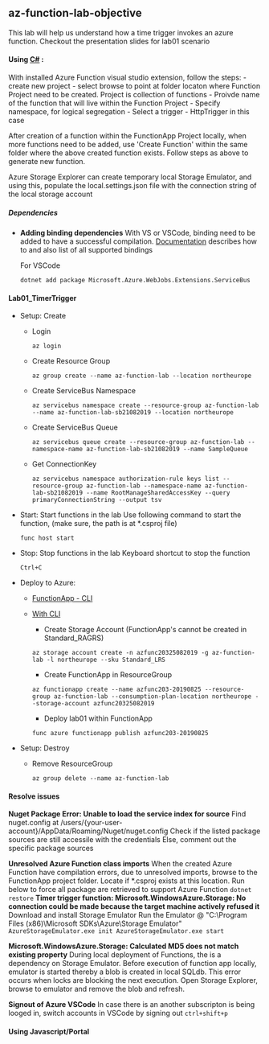 ## az-function-lab-objective
This lab will help us understand how a time trigger invokes an azure function. 
Checkout the presentation slides for lab01 scenario

#### Using [C#](https://docs.microsoft.com/en-us/azure/azure-functions/functions-dotnet-class-library#functions-class-library-project) : 

With installed Azure Function visual studio extension, follow the steps:
    - create new project
    - select browse to point at folder locaton where Function Project need to be created. Project is collection of functions
    - Proivde name of the function that will live within the Function Project
    - Specify namespace, for logical segregation
    - Select a trigger - HttpTrigger in this case 

After creation of a function within the FunctionApp Project locally, when more functions need to be added, use 'Create Function' within the same folder where the above created function exists. Follow steps as above to generate new function. 

Azure Storage Explorer can create temporary local Storage Emulator, and using this, populate the local.settings.json file with the connection string of the local storage account 

##### Dependencies
- **Adding binding dependencies**
    With VS or VSCode, binding need to be added to have a successful compilation. [Documentation](https://docs.microsoft.com/en-us/azure/azure-functions/functions-bindings-register) describes how to and also list of all supported bindings

    For VSCode
    ```
    dotnet add package Microsoft.Azure.WebJobs.Extensions.ServiceBus
    ```

#### Lab01_TimerTrigger
  - Setup: Create
      - Login
        ```
        az login
        ```
      - Create Resource Group
        ```
        az group create --name az-function-lab --location northeurope
        ```
      - Create ServiceBus Namespace
        ```
        az servicebus namespace create --resource-group az-function-lab --name az-function-lab-sb21082019 --location northeurope
        ```
      - Create ServiceBus Queue
        ```
        az servicebus queue create --resource-group az-function-lab --namespace-name az-function-lab-sb21082019 --name SampleQueue
        ```
      - Get ConnectionKey
        ```
        az servicebus namespace authorization-rule keys list --resource-group az-function-lab --namespace-name az-function-lab-sb21082019 --name RootManageSharedAccessKey --query primaryConnectionString --output tsv
        ```

  - Start: Start functions in the lab
    Use following command to start the function, (make sure, the path is at *.csproj file)
    ```
    func host start
    ```

  - Stop: Stop functions in the lab
    Keyboard shortcut to stop the function
    ```
    Ctrl+C
    ```

  - Deploy to Azure:
    - [FunctionApp - CLI](https://docs.microsoft.com/en-us/cli/azure/functionapp?view=azure-cli-latest)

    - [With CLI](https://docs.microsoft.com/en-us/azure/azure-functions/functions-run-local#project-file-deployment)
      * Create Storage Account
        (FunctionApp's cannot be created in Standard_RAGRS)
      ```
      az storage account create -n azfunc20325082019 -g az-function-lab -l northeurope --sku Standard_LRS
      ```
      * Create FunctionApp in ResourceGroup
      ```
      az functionapp create --name azfunc203-20190825 --resource-group az-function-lab --consumption-plan-location northeurope --storage-account azfunc20325082019
      ```
      * Deploy lab01 within FunctionApp
      ```
      func azure functionapp publish azfunc203-20190825
      ```

  - Setup: Destroy
    - Remove ResourceGroup
      ```
      az group delete --name az-function-lab
      ```

#### Resolve issues

**Nuget Package Error: Unable to load the service index for source**
    Find nuget.config at /users/{your-user-account}/AppData/Roaming/Nuget/nuget.config
    Check if the listed package sources are still accessile with the credentials
    Else, comment out the specific package sources

**Unresolved Azure Function class imports**
    When the created Azure Function have compilation errors, due to unresolved imports, browse to the FunctionApp project folder. Locate if *.csproj exists at this location. Run below to force all package are retrieved to support Azure Function
    ```
    dotnet restore
    ```
**Timer trigger function: Microsoft.WindowsAzure.Storage: No connection could be made because the target machine actively refused it**
    Download and install Storage Emulator
    Run the Emulator @ "C:\Program Files (x86)\Microsoft SDKs\Azure\Storage Emulator"
    ```
    AzureStorageEmulator.exe init
    AzureStorageEmulator.exe start
    ```

**Microsoft.WindowsAzure.Storage: Calculated MD5 does not match existing property**
    During local deployment of Functions, the is a dependency on Storage Emulator. Before execution of function app locally, emulator is started thereby a blob is created in local SQLdb. This error occurs when locks are blocking the next execution. Open Storage Explorer, browse to emulator and remove the blob and refresh.

**Signout of Azure VSCode**
    In case there is an another subscripton is being looged in, switch accounts in VSCode by signing out
    ```
    ctrl+shift+p
    ```

#### Using Javascript/Portal
